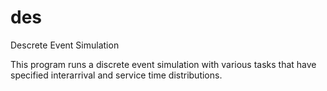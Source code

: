 # des
Descrete Event Simulation

This program runs a discrete event simulation with various tasks that have specified interarrival and service time distributions.